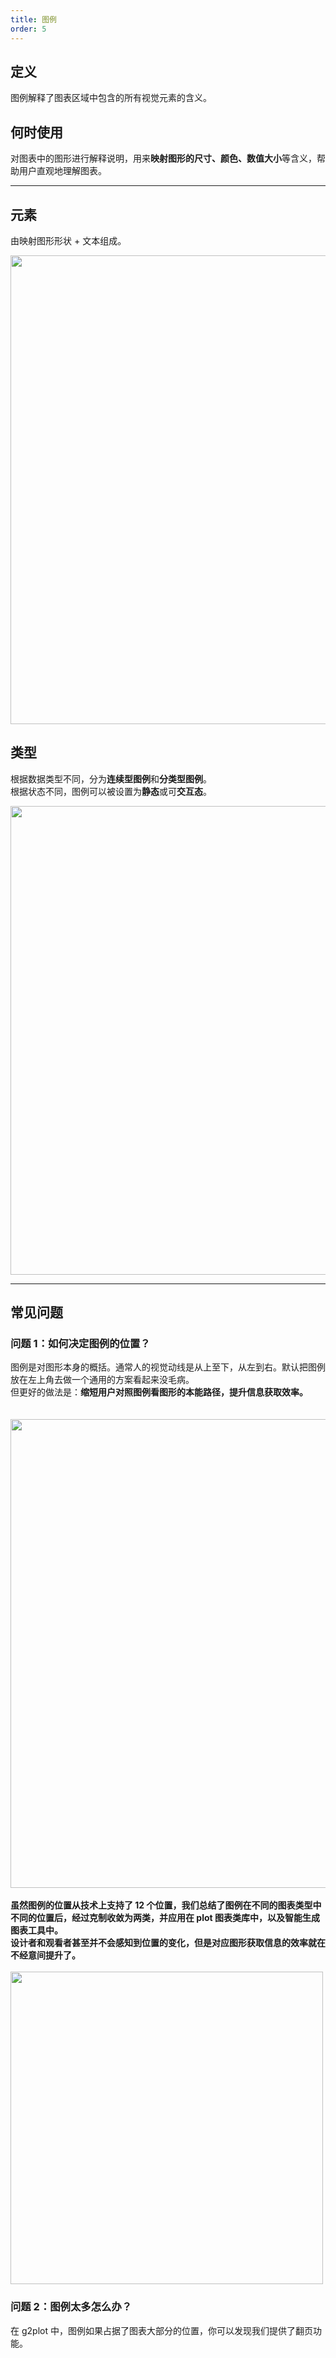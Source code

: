 ```yaml
---
title: 图例
order: 5
---
```


## 定义

图例解释了图表区域中包含的所有视觉元素的含义。

## 何时使用

对图表中的图形进行解释说明，用来**映射图形的尺寸、颜色、数值大小**等含义，帮助用户直观地理解图表。

---

## 元素

由映射图形形状 + 文本组成。

<img src='https://gw.alipayobjects.com/mdn/rms_f8c6a0/afts/img/A*cuBUSJcvI9IAAAAAAAAAAABkARQnAQ' width=750/>

## 类型

根据数据类型不同，分为**连续型图例**和**分类型图例**。<br />根据状态不同，图例可以被设置为**静态**或可**交互态**。

<img src='https://gw.alipayobjects.com/mdn/rms_f8c6a0/afts/img/A*2lZfQYFzLfYAAAAAAAAAAABkARQnAQ' width=750/>

---

## 常见问题

### 问题 1：如何决定图例的位置？

图例是对图形本身的概括。通常人的视觉动线是从上至下，从左到右。默认把图例放在左上角去做一个通用的方案看起来没毛病。<br />但更好的做法是：**缩短用户对照图例看图形的本能路径，提升信息获取效率。**<br />**<br />**<br /><img src='https://gw.alipayobjects.com/mdn/rms_f8c6a0/afts/img/A*mE-5QbrfhNsAAAAAAAAAAABkARQnAQ' width=750/><br />**<br />虽然图例的位置从技术上支持了 12 个位置，我们总结了图例在不同的图表类型中不同的位置后，经过克制收敛为两类，并应用在 plot 图表类库中，以及智能生成图表工具中。<br />**设计者和观看者甚至并不会感知到位置的变化，但是对应图形获取信息的效率就在不经意间提升了。**<br />**<br /><img src='https://gw.alipayobjects.com/mdn/rms_f8c6a0/afts/img/A*uuHERrMiBTUAAAAAAAAAAABkARQnAQ' width=500/>

### 问题 2：图例太多怎么办？

在 g2plot 中，图例如果占据了图表大部分的位置，你可以发现我们提供了翻页功能。
